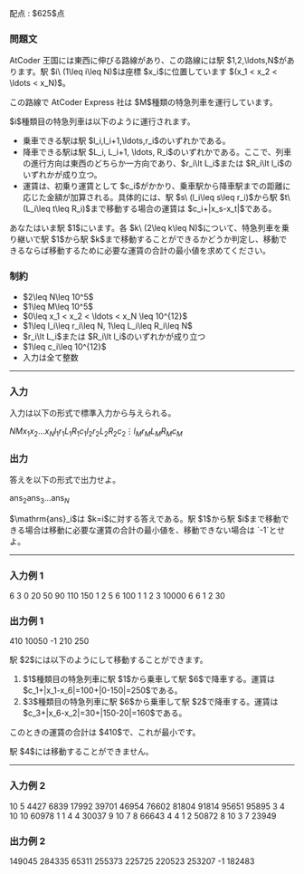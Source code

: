 
<div>

<span>

<span>

<p>
配点 : $625$点
</p>

<div>

<section>

### **問題文**

<p>
AtCoder 王国には東西に伸びる路線があり、この路線には駅 $1,2,\ldots,N$があります。駅 $i\ (1\leq i\leq N)$は座標 $x_i$に位置しています $(x_1 < x_2 < \ldots < x_N)$。
</p>

<p>
この路線で AtCoder Express 社は $M$種類の特急列車を運行しています。
</p>

<p>
$i$種類目の特急列車は以下のように運行されます。
</p>

<ul>

<li>
乗車できる駅は駅 $l_i,l_i+1,\ldots,r_i$のいずれかである。
</li>

<li>
降車できる駅は駅 $L_i, L_i+1, \ldots, R_i$のいずれかである。ここで、列車の進行方向は東西のどちらか一方向であり、$r_i\lt L_i$または $R_i\lt l_i$のいずれかが成り立つ。
</li>

<li>
運賃は、初乗り運賃として $c_i$がかかり、乗車駅から降車駅までの距離に応じた金額が加算される。具体的には、駅 $s\ (l_i\leq s\leq r_i)$から駅 $t\ (L_i\leq t\leq R_i)$まで移動する場合の運賃は $c_i+|x_s-x_t|$である。
</li>

</ul>

<p>
あなたはいま駅 $1$にいます。各 $k\ (2\leq k\leq N)$について、特急列車を乗り継いで駅 $1$から駅 $k$まで移動することができるかどうか判定し、移動できるならば移動するために必要な運賃の合計の最小値を求めてください。
</p>

</section>

</div>

<div>

<section>

### **制約**

<ul>

<li>
$2\leq N\leq 10^5$
</li>

<li>
$1\leq M\leq 10^5$
</li>

<li>
$0\leq x_1 < x_2 < \ldots < x_N \leq 10^{12}$
</li>

<li>
$1\leq l_i\leq r_i\leq N, 1\leq L_i\leq R_i\leq N$
</li>

<li>
$r_i\lt L_i$または $R_i\lt l_i$のいずれかが成り立つ
</li>

<li>
$1\leq c_i\leq 10^{12}$
</li>

<li>
入力は全て整数
</li>

</ul>

</section>

</div>

---

<div>

<div>

<section>

### **入力**

<p>
入力は以下の形式で標準入力から与えられる。
</p>

<div>

$N$$M$$x_1$$x_2$$\ldots$$x_N$$l_1$$r_1$$L_1$$R_1$$c_1$$l_2$$r_2$$L_2$$R_2$$c_2$$\vdots$$l_M$$r_M$$L_M$$R_M$$c_M$
</div>

</section>

</div>

<div>

<section>

### **出力**

<p>
答えを以下の形式で出力せよ。
</p>

<div>

$\mathrm{ans}_2$$\mathrm{ans}_3$$\ldots$$\mathrm{ans}_N$
</div>

<p>
$\mathrm{ans}_i$は $k=i$に対する答えである。駅 $1$から駅 $i$まで移動できる場合は移動に必要な運賃の合計の最小値を、移動できない場合は `-1`とせよ。
</p>

</section>

</div>

</div>

---

<div>

<section>

### **入力例 1**

<div>

6 3
0 20 50 90 110 150
1 2 5 6 100
1 1 2 3 10000
6 6 1 2 30

</div>

</section>

</div>

<div>

<section>

### **出力例 1**

<div>

410 10050 -1 210 250

</div>

<p>
駅 $2$には以下のようにして移動することができます。
</p>

<ol>

<li>
$1$種類目の特急列車に駅 $1$から乗車して駅 $6$で降車する。運賃は $c_1+|x_1-x_6|=100+|0-150|=250$である。
</li>

<li>
$3$種類目の特急列車に駅 $6$から乗車して駅 $2$で降車する。運賃は $c_3+|x_6-x_2|=30+|150-20|=160$である。
</li>

</ol>

<p>
このときの運賃の合計は $410$で、これが最小です。
</p>

<p>
駅 $4$には移動することができません。
</p>

</section>

</div>

---

<div>

<section>

### **入力例 2**

<div>

10 5
4427 6839 17992 39701 46954 76602 81804 91814 95651 95895
3 4 10 10 60978
1 1 4 4 30037
9 10 7 8 66643
4 4 1 2 50872
8 10 3 7 23949

</div>

</section>

</div>

<div>

<section>

### **出力例 2**

<div>

149045 284335 65311 255373 225725 220523 253207 -1 182483

</div>

</section>

</div>

</span>

</span>

</div>
